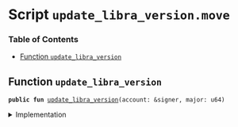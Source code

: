 
<a name="SCRIPT"></a>

# Script `update_libra_version.move`

### Table of Contents

-  [Function `update_libra_version`](#SCRIPT_update_libra_version)



<a name="SCRIPT_update_libra_version"></a>

## Function `update_libra_version`



<pre><code><b>public</b> <b>fun</b> <a href="#SCRIPT_update_libra_version">update_libra_version</a>(account: &signer, major: u64)
</code></pre>



<details>
<summary>Implementation</summary>


<pre><code><b>fun</b> <a href="#SCRIPT_update_libra_version">update_libra_version</a>(account: &signer, major: u64) {
    <a href="../../modules/doc/LibraVersion.md#0x1_LibraVersion_set">LibraVersion::set</a>(account, major)
}
</code></pre>



</details>
